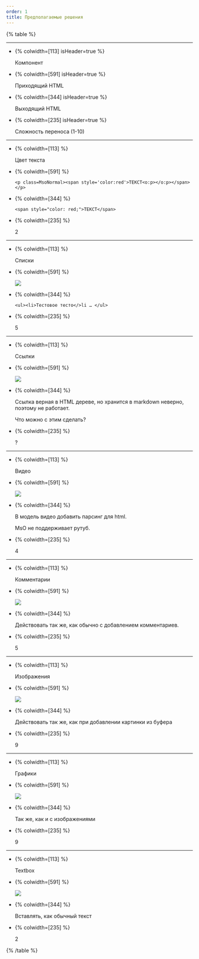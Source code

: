```yaml
---
order: 1
title: Предполагаемые решения
---
```


{% table %}

---

*  {% colwidth=[113] isHeader=true %}

   Компонент

*  {% colwidth=[591] isHeader=true %}

   Приходящий HTML

*  {% colwidth=[344] isHeader=true %}

   Выходящий HTML

*  {% colwidth=[235] isHeader=true %}

   Сложность переноса (1-10)

---

*  {% colwidth=[113] %}

   Цвет текста

*  {% colwidth=[591] %}

   `<p class=MsoNormal><span style='color:red'>ТЕКСТ<o:p></o:p></span></p>`

*  {% colwidth=[344] %}

   `<span style="color: red;">ТЕКСТ</span>`

*  {% colwidth=[235] %}

   2

---

*  {% colwidth=[113] %}

   Списки

*  {% colwidth=[591] %}

   ![](./predpolagaemye-resheniya.png)

*  {% colwidth=[344] %}

   `<ul><li>Тестовое тесто</>li … </ul>`

*  {% colwidth=[235] %}

   5

---

*  {% colwidth=[113] %}

   Ссылки

*  {% colwidth=[591] %}

   ![](./predpolagaemye-resheniya-2.png)

*  {% colwidth=[344] %}

   Ссылка верная в HTML дереве, но хранится в markdown неверно, поэтому не работает.

   Что можно с этим сделать?

*  {% colwidth=[235] %}

   ?

---

*  {% colwidth=[113] %}

   Видео

*  {% colwidth=[591] %}

   ![](./predpolagaemye-resheniya-3.png)

*  {% colwidth=[344] %}

   В модель видео добавить парсинг для html.

   MsO не поддерживает рутуб.

*  {% colwidth=[235] %}

   4

---

*  {% colwidth=[113] %}

   Комментарии

*  {% colwidth=[591] %}

   ![](./predpolagaemye-resheniya-4.png)

*  {% colwidth=[344] %}

   Действовать так же, как обычно с добавлением комментариев.

*  {% colwidth=[235] %}

   5

---

*  {% colwidth=[113] %}

   Изображения

*  {% colwidth=[591] %}

   ![](./predpolagaemye-resheniya-5.png)

*  {% colwidth=[344] %}

   Действовать так же, как при добавлении картинки из буфера

*  {% colwidth=[235] %}

   9

---

*  {% colwidth=[113] %}

   Графики

*  {% colwidth=[591] %}

   ![](./predpolagaemye-resheniya-6.png)

*  {% colwidth=[344] %}

   Так же, как и с изображениями

*  {% colwidth=[235] %}

   9

---

*  {% colwidth=[113] %}

   Textbox

*  {% colwidth=[591] %}

   ![](./predpolagaemye-resheniya-7.png)

*  {% colwidth=[344] %}

   Вставлять, как обычный текст

*  {% colwidth=[235] %}

   2

{% /table %}
